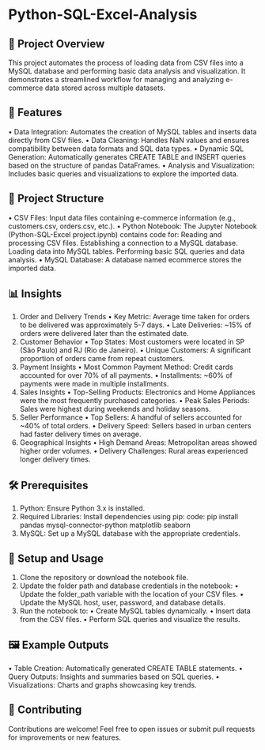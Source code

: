 # Python-SQL-Excel-Analysis
## 📝 Project Overview
This project automates the process of loading data from CSV files into a MySQL database and performing basic data analysis and visualization. It demonstrates a streamlined workflow for managing and analyzing e-commerce data stored across multiple datasets.

## 🚀 Features
• Data Integration: Automates the creation of MySQL tables and inserts data directly from CSV files.
• Data Cleaning: Handles NaN values and ensures compatibility between data formats and SQL data types.
• Dynamic SQL Generation: Automatically generates CREATE TABLE and INSERT queries based on the structure of pandas DataFrames.
• Analysis and Visualization: Includes basic queries and visualizations to explore the imported data.

## 📁 Project Structure
• CSV Files: Input data files containing e-commerce information (e.g., customers.csv, orders.csv, etc.).
• Python Notebook: The Jupyter Notebook (Python-SQL-Excel project.ipynb) contains code for:
Reading and processing CSV files.
Establishing a connection to a MySQL database.
Loading data into MySQL tables.
Performing basic SQL queries and data analysis.
• MySQL Database: A database named ecommerce stores the imported data.

## 📊 Insights
1. Order and Delivery Trends
• Key Metric: Average time taken for orders to be delivered was approximately 5-7 days.
• Late Deliveries: ~15% of orders were delivered later than the estimated date.
2. Customer Behavior
• Top States: Most customers were located in SP (São Paulo) and RJ (Rio de Janeiro).
• Unique Customers: A significant proportion of orders came from repeat customers.
3. Payment Insights
• Most Common Payment Method: Credit cards accounted for over 70% of all payments.
• Installments: ~60% of payments were made in multiple installments.
4. Sales Insights
• Top-Selling Products: Electronics and Home Appliances were the most frequently purchased categories.
• Peak Sales Periods: Sales were highest during weekends and holiday seasons.
5. Seller Performance
• Top Sellers: A handful of sellers accounted for ~40% of total orders.
• Delivery Speed: Sellers based in urban centers had faster delivery times on average.
6. Geographical Insights
• High Demand Areas: Metropolitan areas showed higher order volumes.
• Delivery Challenges: Rural areas experienced longer delivery times.

## 🛠️ Prerequisites
1. Python: Ensure Python 3.x is installed.
2. Required Libraries: Install dependencies using pip:
code:
pip install pandas mysql-connector-python matplotlib seaborn
3. MySQL: Set up a MySQL database with the appropriate credentials.
## 🔧 Setup and Usage
1. Clone the repository or download the notebook file.
2. Update the folder path and database credentials in the notebook:
• Update the folder_path variable with the location of your CSV files.
• Update the MySQL host, user, password, and database details.
3. Run the notebook to:
• Create MySQL tables dynamically.
• Insert data from the CSV files.
• Perform SQL queries and visualize the results.

## 🖼️ Example Outputs
• Table Creation: Automatically generated CREATE TABLE statements.
• Query Outputs: Insights and summaries based on SQL queries.
• Visualizations: Charts and graphs showcasing key trends.

## 🤝 Contributing
Contributions are welcome! Feel free to open issues or submit pull requests for improvements or new features.
